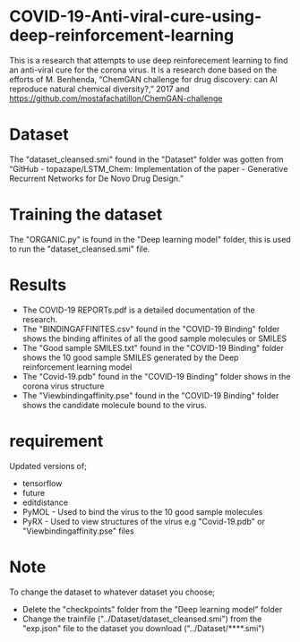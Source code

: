 # COVID-19-Anti-viral-cure-using-deep-reinforcement-learning
This is a research that attempts to use deep reinforecement learning to find an anti-viral cure for the corona virus. It is a research done based on the efforts of M. Benhenda, “ChemGAN challenge for drug discovery: can AI reproduce natural chemical diversity?,” 2017 and https://github.com/mostafachatillon/ChemGAN-challenge

# Dataset
The "dataset_cleansed.smi" found in the "Dataset" folder was gotten from  “GitHub - topazape/LSTM_Chem: Implementation of the paper - Generative Recurrent Networks for De Novo Drug Design.”

# Training the dataset
The "ORGANIC.py" is found in the "Deep learning model" folder, this is used to run the "dataset_cleansed.smi" file.

# Results
- The COVID-19 REPORTs.pdf is a detailed documentation of the research.
- The "BINDINGAFFINITES.csv" found in the "COVID-19 Binding" folder shows the binding affinites of all the good sample molecules or SMILES
- The "Good sample SMILES.txt" found in the "COVID-19 Binding" folder shows the 10 good sample SMILES generated by the Deep reinforcement learning model
- The "Covid-19.pdb" found in the "COVID-19 Binding" folder shows in the corona virus structure 
- The "Viewbindingaffinity.pse" found in the "COVID-19 Binding" folder shows the candidate molecule bound to the virus.

# requirement
Updated versions of;

- tensorflow
- future
- editdistance
- PyMOL - Used to bind the virus to the 10 good sample molecules
- PyRX - Used to view structures of the virus e.g "Covid-19.pdb" or "Viewbindingaffinity.pse" files

# Note
To change the dataset to whatever dataset you choose;
- Delete the "checkpoints" folder from the "Deep learning model" folder
- Change the trainfile ("../Dataset/dataset_cleansed.smi") from the "exp.json" file to the dataset you download ("../Dataset/****.smi")

